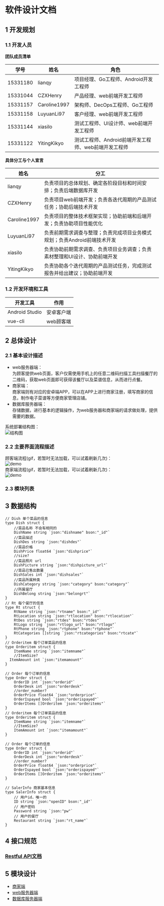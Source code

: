 # 软件设计文档   
## 1 开发规划 
  ### 1.1 开发人员  
  **团队成员清单**  
  
  学号 | 姓名 | 角色
  ----|-----|------
  15331180|lianqy|项目经理、Go工程师、Android开发工程师
  15331044|CZXHenry|产品经理、web前端开发工程师
  15331157|Caroline1997|架构师、DecOps工程师、Go工程师
  15331158|LuyuanLi97|客户经理、web前端开发工程师
  15331144|xiasilo|测试工程师、UI设计师、web前端开发工程师
  15331122|YitingKikyo|测试工程师、Android前端开发工程师、web前端开发工程师

  **具体分工与个人宣言**

  姓名|分工
  ---|---
  lianqy|负责项目的总体规划、确定各阶段目标和时间安排；负责后端数据库开发
  CZXHenry|负责项目web前端开发；负责各迭代周期的产品测试任务；协助后端技术开发
  Caroline1997|负责项目的整体技术框架实现；协助前端和后端开发；负责协助项目性能优化
  LuyuanLi97|负责前期需求调查与整理；负责完成项目业务模式规划；负责Android前端技术开发
  xiasilo|负责协助前期需求调查、负责项目业务调查；负责素材整理和UI设计、协助前端开发
  YitingKikyo|负责协助各个迭代周期的产品测试任务，完成测试报告并给出建议；协助前端开发  

  ### 1.2 开发环境和工具  
  开发工具|作用
  ---|---
  Android Studio|安卓客户端
  vue-cli|web顾客端
  
## 2 总体设计 
  ### 2.1 基本设计描述  
  - web服务器端：  
  为顾客提供web页面，客户仅需使用手机上的任意二维码扫描工具扫描餐厅的二维码，获取web页面即可获得该餐厅以及菜谱信息，从而进行点餐。  
  - 商家端：  
  商家端则有对应的安卓端APP，可以在APP上进行商家注册，填写商家的信息，制作电子菜谱等方便商家管理店铺。  
  - 数据库服务器端：  
  存储数据，进行基本的逻辑操作，为web服务器和商家端的请求做处理，提供需要的数据。

  系统部署结构图：  
  ![结构图]()
  ### 2.2 主要界面流程描述  
  顾客端流程(gif，若暂时无法加载，可以试着刷新几次)：  
![demo](https://github.com/gogogoSYSU/documents/blob/master/img/DoubleDuck_demo_web.gif)  
商家端流程(gif，若暂时无法加载，可以试着刷新几次)：  
![demo](https://github.com/gogogoSYSU/documents/blob/master/img/DoubleDuck_demo_android.gif)  
  ### 2.3 模块列表  
## 3 数据结构  
```
// Dish 单个菜品的信息
type Dish struct {
	//菜品名称 不会有相同的
	DishName string `json:"dishname" bson:"_id"`
	//菜品描述
	DishDes string `json:"dishdes"`
	//菜品价格
	DishPrice float64 `json:"dishprice"`
	//size? 
	//菜品照片 url
	DishPicture string `json:"dishpicture_url"`
	//菜品已售出数量
	DishSales int `json:"dishsales"`
	//菜品所属种类
	DishCategory string `json:"category" bson:"category"` 
	//所属餐厅
	DishBelong string `json:"belongrt"`
}
// Rt 每个餐厅的信息
type Rt struct {
	RtName string `json:"rtname" bson:"_id"` 
	RtLocation string `json:"rtlocation" bson:"rtlocation"`
	RtDes string `json:"rtdes" bson:"rtdes"`
	RtLogo string `json:"rtlogo_url" bson:"rtlogo"`
	RtPhone string `json:"rtphone" bson:"rtphone"`
	RtCategories []string `json:"rtcategories" bson:"rtcate"`
}
// Orderitem 每个订单菜品的信息
type Orderitem struct {
	ItemName string `json:"itemname"`
	//ItemSize?
  ItemAmount int `json:"itemamount"`
}

// Order 每个订单的信息
type Order struct {
	OrderID int `json:"orderid"`
	OrderDesk int `json:"orderdesk"`
	//order_number?
	OrderPrice float64 `json:"orderprice"`
	OrderIspayed bool `json:"orderispayed"`
	OrderItems []Orderitem `json:"orderitems"`
}
// Orderitem 每个订单菜品的信息
type Orderitem struct {
	ItemName string `json:"itemname"`
	//ItemSize?
	ItemAmount int `json:"itemamount"`
}

// Order 每个订单的信息
type Order struct {
	OrderID int `json:"orderid"`
	OrderDesk int `json:"orderdesk"`
	//order_number?
	OrderPrice float64 `json:"orderprice"`
	OrderIspayed bool `json:"orderispayed"`
	OrderItems []Orderitem `json:"orderitems"`
}

// SalerInfo 商家基本信息
type SalerInfo struct {
	// 用户id，唯一的
	ID string `json:"openID" bson:"_id"`
	// 用户密码
	Password string `json:"pw"`
	// 用户的餐厅
	Restaurant string `json:"rt_name"`
}
```
## 4 接口规范 
  ### [Restful API文档](https://gogogosysu.docs.apiary.io/#reference)
## 5 模块设计  
- [商家端](https://github.com/gogogoSYSU/SoftwareEngineeringTeamProject/blob/master/安卓设计文档.md)
- [web服务器端](https://github.com/gogogoSYSU/SoftwareEngineeringTeamProject/blob/master/前端web设计文档.md)
- [数据库服务器端](https://github.com/gogogoSYSU/SoftwareEngineeringTeamProject/blob/master/后端设计文档.md)
  
